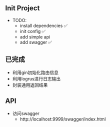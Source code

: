 ## Init Project


- TODO:
  - install dependencies ✅
  - init config ✅
  - add simple api
  - add swagger ✅

## 已完成
- 利用gin初始化路由信息
- 利用logrus进行日志输出
- 封装通用返回结果


## API
- 访问swagger
  - http://localhost:9999/swagger/index.html